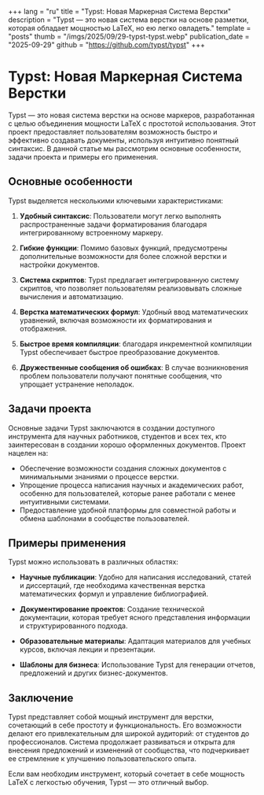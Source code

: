+++
lang = "ru"
title = "Typst: Новая Маркерная Система Верстки"
description = "Typst — это новая система верстки на основе разметки, которая обладает мощностью LaTeX, но ею легко овладеть."
template = "posts"
thumb = "/imgs/2025/09/29-typst-typst.webp"
publication_date = "2025-09-29"
github = "https://github.com/typst/typst"
+++

# Typst: Новая Маркерная Система Верстки

Typst — это новая система верстки на основе маркеров, разработанная с целью объединения мощности LaTeX с простотой использования. Этот проект предоставляет пользователям возможность быстро и эффективно создавать документы, используя интуитивно понятный синтаксис. В данной статье мы рассмотрим основные особенности, задачи проекта и примеры его применения.

## Основные особенности

Typst выделяется несколькими ключевыми характеристиками:

1. **Удобный синтаксис**: Пользователи могут легко выполнять распространенные задачи форматирования благодаря интегрированному встроенному маркеру.

2. **Гибкие функции**: Помимо базовых функций, предусмотрены дополнительные возможности для более сложной верстки и настройки документов.

3. **Система скриптов**: Typst предлагает интегрированную систему скриптов, что позволяет пользователям реализовывать сложные вычисления и автоматизацию.

4. **Верстка математических формул**: Удобный ввод математических уравнений, включая возможности их форматирования и отображения.

5. **Быстрое время компиляции**: благодаря инкрементной компиляции Typst обеспечивает быстрое преобразование документов.

6. **Дружественные сообщения об ошибках**: В случае возникновения проблем пользователи получают понятные сообщения, что упрощает устранение неполадок.

## Задачи проекта

Основные задачи Typst заключаются в создании доступного инструмента для научных работников, студентов и всех тех, кто заинтересован в создании хорошо оформленных документов. Проект нацелен на:

- Обеспечение возможности создания сложных документов с минимальными знаниями о процессе верстки.
- Упрощение процесса написания научных и академических работ, особенно для пользователей, которые ранее работали с менее интуитивными системами.
- Предоставление удобной платформы для совместной работы и обмена шаблонами в сообществе пользователей.

## Примеры применения

Typst можно использовать в различных областях:

- **Научные публикации**: Удобно для написания исследований, статей и диссертаций, где необходима качественная верстка математических формул и управление библиографией.

- **Документирование проектов**: Создание технической документации, которая требует ясного представления информации и структурированного подхода.

- **Образовательные материалы**: Адаптация материалов для учебных курсов, включая лекции и презентации.

- **Шаблоны для бизнеса**: Использование Typst для генерации отчетов, предложений и других бизнес-документов.

## Заключение

Typst представляет собой мощный инструмент для верстки, сочетающий в себе простоту и функциональность. Его возможности делают его привлекательным для широкой аудиторий: от студентов до профессионалов. Система продолжает развиваться и открыта для внесения предложений и изменений от сообщества, что подчеркивает ее стремление к улучшению пользовательского опыта.

Если вам необходим инструмент, который сочетает в себе мощность LaTeX с легкостью обучения, Typst — это отличный выбор.
